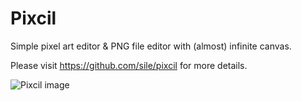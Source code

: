 Pixcil
======

Simple pixel art editor & PNG file editor with (almost) infinite canvas.

Please visit https://github.com/sile/pixcil for more details.

![Pixcil image](https://github.com/sile/pixcil/blob/main/web/pixcil.png)
